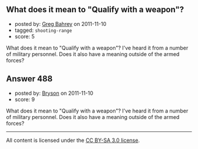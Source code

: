 ## What does it mean to "Qualify with a weapon"?

- posted by: [Greg Bahrey](https://stackexchange.com/users/-1/187-greg-bahrey) on 2011-11-10
- tagged: `shooting-range`
- score: 5

What does it mean to "Qualify with a weapon"? I've heard it from a number of military personnel. Does it also have a meaning outside of the armed forces?


## Answer 488

- posted by: [Bryson](https://stackexchange.com/users/-1/32-bryson) on 2011-11-10
- score: 9

What does it mean to "Qualify with a weapon"? I've heard it from a number of military personnel. Does it also have a meaning outside of the armed forces?



---

All content is licensed under the [CC BY-SA 3.0 license](https://creativecommons.org/licenses/by-sa/3.0/).
